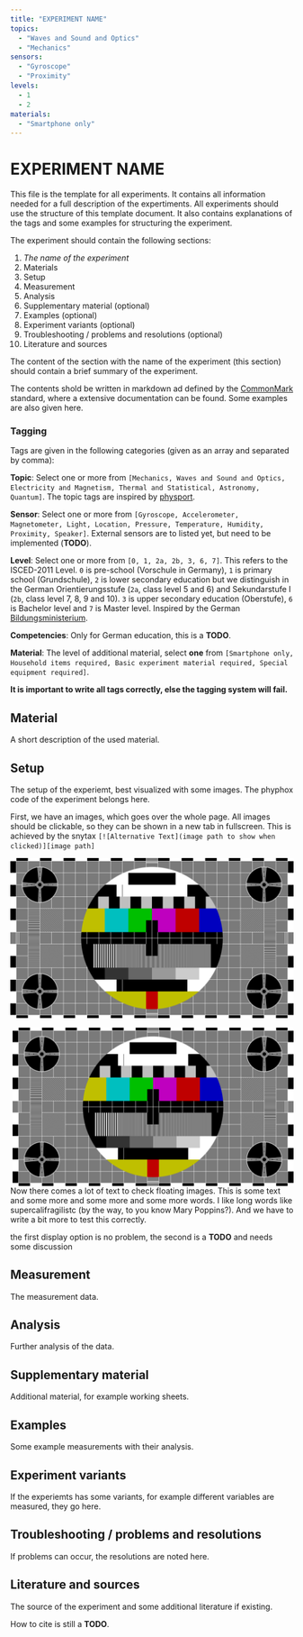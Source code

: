 ```yaml
---
title: "EXPERIMENT NAME"
topics:
  - "Waves and Sound and Optics"
  - "Mechanics"
sensors:
  - "Gyroscope"
  - "Proximity"
levels:
  - 1
  - 2
materials:
  - "Smartphone only"
---
```


# EXPERIMENT NAME
This file is the template for all experiments. It contains all information needed for a full description of the expertiments. All experiments should use the structure of this template document. It also contains explanations of the tags and some examples for structuring the experiment.

The experiment should contain the following sections:
1. *The name of the experiment*
2. Materials
3. Setup
4. Measurement
5. Analysis
6. Supplementary material (optional)
7. Examples (optional)
8. Experiment variants (optional)
9. Troubleshooting / problems and resolutions (optional)
10. Literature and sources

The content of the section with the name of the experiment (this section) should contain a brief summary of the experiment.

The contents shold be written in markdown ad defined by the [CommonMark](https://spec.commonmark.org/) standard, where a extensive documentation can be found. Some examples are also given here.

### Tagging
Tags are given in the following categories (given as an array and separated by comma):

**Topic**: Select one or more from `[Mechanics, Waves and Sound and Optics, Electricity and Magnetism, Thermal and Statistical, Astronomy, Quantum]`. The topic tags are inspired by [physport](https://www.physport.org/).

**Sensor**: Select one or more from `[Gyroscope, Accelerometer, Magnetometer, Light, Location, Pressure, Temperature, Humidity, Proximity, Speaker]`. External sensors are to listed yet, but need to be implemented (**TODO**).

**Level**: Select one or more from `[0, 1, 2a, 2b, 3, 6, 7]`. This refers to the ISCED-2011 Level. `0` is pre-school (Vorschule in Germany), `1` is primary school (Grundschule), `2` is lower secondary education but we distinguish in the German Orientierungsstufe (`2a`, class level 5 and 6) and Sekundarstufe I (`2b`, class level 7, 8, 9 and 10). `3` is upper secondary education (Oberstufe), `6` is Bachelor level and `7` is Master level. Inspired by the German [Bildungsministerium](https://www.datenportal.bmbf.de/portal/de/G293.html).

**Competencies**: Only for German education, this is a **TODO**.

**Material**: The level of additional material, select **one** from `[Smartphone only, Household items required, Basic experiment material required, Special equipment required]`.

**It is important to write all tags correctly, else the tagging system will fail.**

## Material
A short description of the used material.

## Setup
The setup of the experiemt, best visualized with some images. The phyphox code of the experiment belongs here.

First, we have an images, which goes over the whole page. All images should be clickable, so they can be shown in a new tab in fullscreen. This is achieved by the snytax `[![Alternative Text](image path to show when clicked)][image path]`

[![This is big test image](/images/testbild.png)](/images/testbild.png)

<img style="float: right;" src="/images/testbild.png" width="500">

Now there comes a lot of text to check floating images. This is some text and some more and some more and some more words. I like long words like supercalifragilistc (by the way, to you know Mary Poppins?). And we have to write a bit more to test this correctly.

the first display option is no problem, the second is a **TODO** and needs some discussion

## Measurement
The measurement data.

## Analysis
Further analysis of the data. 

## Supplementary material
Additional material, for example working sheets.

## Examples
Some example measurements with their analysis.

## Experiment variants
If the experiemts has some variants, for example different variables are measured, they go here.

## Troubleshooting / problems and resolutions
If problems can occur, the resolutions are noted here.

## Literature and sources
The source of the experiment and some additional literature if existing.

How to cite is still a **TODO**.

